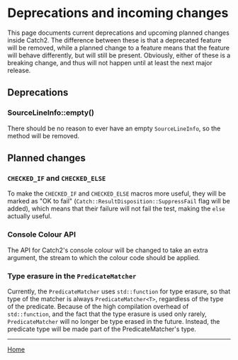 <a id="top"></a>
# Deprecations and incoming changes

This page documents current deprecations and upcoming planned changes
inside Catch2. The difference between these is that a deprecated feature
will be removed, while a planned change to a feature means that the
feature will behave differently, but will still be present. Obviously,
either of these is a breaking change, and thus will not happen until
at least the next major release.


## Deprecations

### SourceLineInfo::empty()

There should be no reason to ever have an empty `SourceLineInfo`, so the
method will be removed.


## Planned changes

### `CHECKED_IF` and `CHECKED_ELSE`

To make the `CHECKED_IF` and `CHECKED_ELSE` macros more useful, they will
be marked as "OK to fail" (`Catch::ResultDisposition::SuppressFail` flag
will be added), which means that their failure will not fail the test,
making the `else` actually useful.


### Console Colour API

The API for Catch2's console colour will be changed to take an extra
argument, the stream to which the colour code should be applied.


### Type erasure in the `PredicateMatcher`

Currently, the `PredicateMatcher` uses `std::function` for type erasure,
so that type of the matcher is always `PredicateMatcher<T>`, regardless
of the type of the predicate. Because of the high compilation overhead
of `std::function`, and the fact that the type erasure is used only rarely,
`PredicateMatcher` will no longer be type erased in the future. Instead,
the predicate type will be made part of the PredicateMatcher's type.


---

[Home](Readme.md#top)
